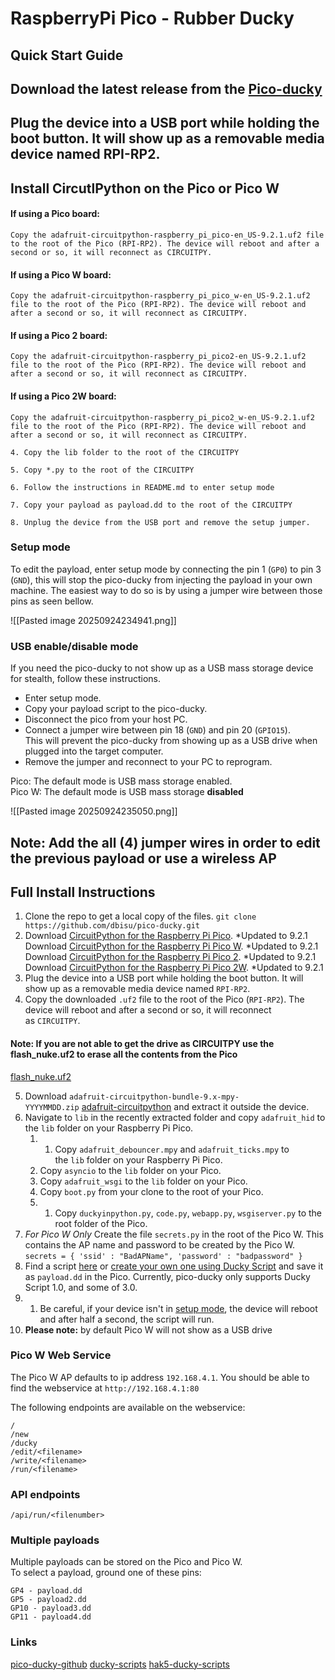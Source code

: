 # RaspberryPi Pico - Rubber Ducky

## Quick Start Guide

## Download the latest release from the  [Pico-ducky](https://github.com/dbisu/pico-ducky/releases) 


## Plug the device into a USB port while holding the boot button. It will show up as a removable media device named RPI-RP2.


## Install CircutlPython on the Pico or Pico W 


#### If using a Pico board: 
```
Copy the adafruit-circuitpython-raspberry_pi_pico-en_US-9.2.1.uf2 file to the root of the Pico (RPI-RP2). The device will reboot and after a second or so, it will reconnect as CIRCUITPY.
```

#### If using a Pico W board: 
```
Copy the adafruit-circuitpython-raspberry_pi_pico_w-en_US-9.2.1.uf2 file to the root of the Pico (RPI-RP2). The device will reboot and after a second or so, it will reconnect as CIRCUITPY.

```

#### If using a Pico 2 board: 
```
Copy the adafruit-circuitpython-raspberry_pi_pico2-en_US-9.2.1.uf2 file to the root of the Pico (RPI-RP2). The device will reboot and after a second or so, it will reconnect as CIRCUITPY.

```

#### If using a Pico 2W board:
```
Copy the adafruit-circuitpython-raspberry_pi_pico2_w-en_US-9.2.1.uf2 file to the root of the Pico (RPI-RP2). The device will reboot and after a second or so, it will reconnect as CIRCUITPY.

4. Copy the lib folder to the root of the CIRCUITPY
    
5. Copy *.py to the root of the CIRCUITPY
    
6. Follow the instructions in README.md to enter setup mode
    
7. Copy your payload as payload.dd to the root of the CIRCUITPY
    
8. Unplug the device from the USB port and remove the setup jumper.
```


### Setup mode

To edit the payload, enter setup mode by connecting the pin 1 (`GP0`) to pin 3 (`GND`), this will stop the pico-ducky from injecting the payload in your own machine. The easiest way to do so is by using a jumper wire between those pins as seen bellow.

![[Pasted image 20250924234941.png]]

### USB enable/disable mode

If you need the pico-ducky to not show up as a USB mass storage device for stealth, follow these instructions.

- Enter setup mode.
- Copy your payload script to the pico-ducky.
- Disconnect the pico from your host PC.
- Connect a jumper wire between pin 18 (`GND`) and pin 20 (`GPIO15`).  
    This will prevent the pico-ducky from showing up as a USB drive when plugged into the target computer.
- Remove the jumper and reconnect to your PC to reprogram.

Pico: The default mode is USB mass storage enabled.  
Pico W: The default mode is USB mass storage **disabled**

![[Pasted image 20250924235050.png]]


## **Note: Add the all (4) jumper wires in order to edit the previous payload or use a wireless AP** 


## Full Install Instructions

1. Clone the repo to get a local copy of the files. `git clone https://github.com/dbisu/pico-ducky.git`
2. Download [CircuitPython for the Raspberry Pi Pico](https://circuitpython.org/board/raspberry_pi_pico/). *Updated to 9.2.1  
    Download [CircuitPython for the Raspberry Pi Pico W](https://circuitpython.org/board/raspberry_pi_pico_w/). *Updated to 9.2.1 Download [CircuitPython for the Raspberry Pi Pico 2](https://circuitpython.org/board/raspberry_pi_pico2/). *Updated to 9.2.1  
    Download [CircuitPython for the Raspberry Pi Pico 2W](https://circuitpython.org/board/raspberry_pi_pico2_w/). *Updated to 9.2.1
3. Plug the device into a USB port while holding the boot button. It will show up as a removable media device named `RPI-RP2`.
4. Copy the downloaded `.uf2` file to the root of the Pico (`RPI-RP2`). The device will reboot and after a second or so, it will reconnect as `CIRCUITPY`.

####  **Note: If you are not able to get the drive as CIRCUITPY use the  flash_nuke.uf2 to erase all the contents from the Pico** 
[flash_nuke.uf2](https://learn.adafruit.com/getting-started-with-raspberry-pi-pico-circuitpython/circuitpython)

5. Download `adafruit-circuitpython-bundle-9.x-mpy-YYYYMMDD.zip` [adafruit-circuitpython](https://github.com/adafruit/Adafruit_CircuitPython_Bundle/releases/latest) and extract it outside the device.
6. Navigate to `lib` in the recently extracted folder and copy `adafruit_hid` to the `lib` folder on your Raspberry Pi Pico.
	1. 1. Copy `adafruit_debouncer.mpy` and `adafruit_ticks.mpy` to the `lib` folder on your Raspberry Pi Pico.
	2. Copy `asyncio` to the `lib` folder on your Pico.
	3. Copy `adafruit_wsgi` to the `lib` folder on your Pico.
	4. Copy `boot.py` from your clone to the root of your Pico.
	5. 1. Copy `duckyinpython.py`, `code.py`, `webapp.py`, `wsgiserver.py` to the root folder of the Pico.
7.  _For Pico W Only_ Create the file `secrets.py` in the root of the Pico W. This contains the AP name and password to be created by the Pico W.  
    `secrets = { 'ssid' : "BadAPName", 'password' : "badpassword" }`
8. Find a script [here](https://github.com/hak5/usbrubberducky-payloads) or [create your own one using Ducky Script](https://docs.hak5.org/hak5-usb-rubber-ducky/ducky-script-basics/hello-world) and save it as `payload.dd` in the Pico. Currently, pico-ducky only supports Ducky Script 1.0, and some of 3.0.
9. 1. Be careful, if your device isn't in [setup mode](https://github.com/dbisu/pico-ducky/#setup-mode), the device will reboot and after half a second, the script will run.
10. **Please note:** by default Pico W will not show as a USB drive


### Pico W Web Service
The Pico W AP defaults to ip address `192.168.4.1`. You should be able to find the webservice at `http://192.168.4.1:80`

The following endpoints are available on the webservice:
```
/
/new
/ducky
/edit/<filename>
/write/<filename>
/run/<filename>
```

### API endpoints
```
/api/run/<filenumber>
```

### Multiple payloads
Multiple payloads can be stored on the Pico and Pico W.  
To select a payload, ground one of these pins:
```
GP4 - payload.dd
GP5 - payload2.dd
GP10 - payload3.dd
GP11 - payload4.dd
```


### Links 
[pico-ducky-github](https://github.com/dbisu/pico-ducky/)
[ducky-scripts](https://github.com/SourasishBasu/PicoW-Ducky/)
[hak5-ducky-scripts](https://github.com/hak5/usbrubberducky-payloads)



